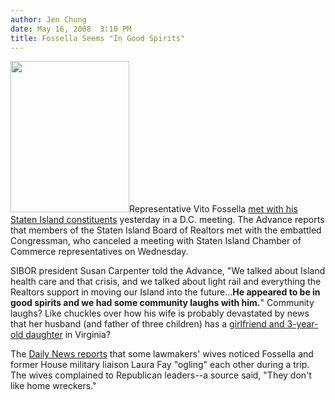 ```yaml
---
author: Jen Chung
date: May 16, 2008  3:10 PM
title: Fossella Seems "In Good Spirits" 
---
```


<p><img src="https://web.archive.org/web/20110629183015im_/http://gothamist.com/attachments/jen/2008_05_vitofose.gif" width="190" height="242" class="right">Representative Vito Fossella <a href="https://web.archive.org/web/20110629183015/http://www.silive.com/news/advance/index.ssf?/base/news/121093921115930.xml&amp;coll=1">met with his Staten Island constituents</a> yesterday in a D.C. meeting.  The Advance reports that members of the Staten Island Board of Realtors met with the embattled Congressman, who canceled a meeting with Staten Island Chamber of Commerce representatives on Wednesday.</p>

<p>SIBOR president Susan Carpenter told the Advance,  &quot;We talked about Island health care and that crisis, and we talked about light rail and everything the Realtors support in moving our Island into the future...<strong>He appeared to be in good spirits and we had some community laughs with him.</strong>&quot;  Community laughs? Like chuckles over how his wife is probably devastated by news that her husband (and father of three children) has a <a href="https://web.archive.org/web/20110629183015/http://gothamist.com/2008/05/08/vito_fossella_a.php">girlfriend and 3-year-old daughter</a> in Virginia?</p>

<p>The <a href="https://web.archive.org/web/20110629183015/http://www.nydailynews.com/news/2008/05/16/2008-05-16_wives_were_wise_to_vitos_cheatin_ways.html">Daily News reports</a> that some lawmakers&apos; wives noticed Fossella and former House military liaison Laura Fay &quot;ogling&quot; each other during a trip.  The wives complained to Republican leaders--a source said, &quot;They don&apos;t like home wreckers.&quot;<br>
</p>